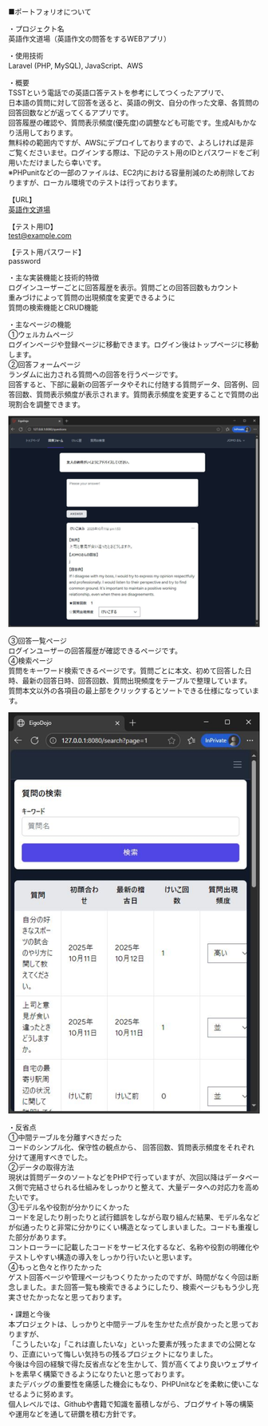 ■ポートフォリオについて

・プロジェクト名  
英語作文道場（英語作文の問答をするWEBアプリ）

・使用技術  
Laravel (PHP, MySQL), JavaScript、AWS

・概要  
TSSTという電話での英語口答テストを参考にしてつくったアプリで、  
日本語の質問に対して回答を送ると、英語の例文、自分の作った文章、各質問の回答回数などが返ってくるアプリです。  
回答履歴の確認や、質問表示頻度(優先度)の調整なども可能です。生成AIもかなり活用しております。  
無料枠の範囲内ですが、AWSにデプロイしておりますので、よろしければ是非ご覧くださいませ。ログインする際は、下記のテスト用のIDとパスワードをご利用いただけましたら幸いです。  
※PHPunitなどの一部のファイルは、EC2内における容量削減のため削除しておりますが、ローカル環境でのテストは行っております。

【URL】  
[英語作文道場](※現在は公開を終了しております)

【テスト用ID】  
test@example.com

【テスト用パスワード】  
password


・主な実装機能と技術的特徴  
ログインユーザーごとに回答履歴を表示。質問ごとの回答回数もカウント  
重みづけによって質問の出現頻度を変更できるように  
質問の検索機能とCRUD機能  


・主なページの機能  
①ウェルカムページ  
	ログインページや登録ページに移動できます。ログイン後はトップページに移動します。  
②回答フォームページ  
	ランダムに出力される質問への回答を行うページです。  
	回答すると、下部に最新の回答データやそれに付随する質問データ、回答例、回答回数、質問表示頻度が表示されます。質問表示頻度を変更することで質問の出現割合を調整できます。

![回答フォームページ](images/回答フォームページ.JPG) 


③回答一覧ページ  
	ログインユーザーの回答履歴が確認できるページです。  
④検索ページ  
	質問をキーワード検索できるページです。質問ごとに本文、初めて回答した日時、最新の回答日時、回答回数、質問出現頻度をテーブルで整理しています。  
	質問本文以外の各項目の最上部をクリックするとソートできる仕様になっています。
 
![検索ページ](images/検索ページ.JPG)



・反省点  
①中間テーブルを分離すべきだった  
	コードのシンプル化、保守性の観点から、
	回答回数、質問表示頻度をそれぞれ分けて運用すべきでした。  
②データの取得方法  
	現状は質問データのソートなどをPHPで行っていますが、次回以降はデータベース側で完結させられる仕組みをしっかりと整えて、大量データへの対応力を高めたいです。  
③モデル名や役割が分かりにくかった  
	コードを足したり削ったりと試行錯誤をしながら取り組んだ結果、モデル名などが似通ったりと非常に分かりにくい構造となってしまいました。コードも重複した部分があります。  
	コントローラーに記載したコードをサービス化するなど、名称や役割の明確化やテストしやすい構造の導入をしっかり行いたいと思います。  
④もっと色々と作りたかった  
	ゲスト回答ページや管理ページもつくりたかったのですが、時間がなく今回は断念しました。また回答一覧も検索できるようにしたり、検索ページももう少し充実させたかったなと思っております。  

・課題と今後  
本プロジェクトは、しっかりと中間テーブルを生かせた点が良かったと思っておりますが、  
「こうしたいな」「これは直したいな」といった要素が残ったままでの公開となり、正直にいって悔しい気持ちの残るプロジェクトになりました。  
今後は今回の経験で得た反省点などを生かして、質が高くてより良いウェブサイトを素早く構築できるようになりたいと思っております。  
またデバッグの重要性を痛感した機会にもなり、PHPUnitなどを柔軟に使いこなせるように努めます。  
個人レベルでは、Githubや書籍で知識を蓄積しながら、ブログサイト等の構築や運用などを通して研鑽を積む方針です。  
